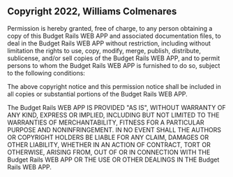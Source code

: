 ## Copyright 2022, Williams Colmenares


Permission is hereby granted, free of charge, to any person obtaining a copy of this Budget Rails WEB APP and associated documentation files, to deal in the Budget Rails WEB APP without restriction, including without limitation the rights to use, copy, modify, merge, publish, distribute, sublicense, and/or sell copies of the Budget Rails WEB APP, and to permit persons to whom the Budget Rails WEB APP is furnished to do so, subject to the following conditions:

The above copyright notice and this permission notice shall be included in all copies or substantial portions of the Budget Rails WEB APP.

The Budget Rails WEB APP IS PROVIDED "AS IS", WITHOUT WARRANTY OF ANY KIND, EXPRESS OR IMPLIED, INCLUDING BUT NOT LIMITED TO THE WARRANTIES OF MERCHANTABILITY, FITNESS FOR A PARTICULAR PURPOSE AND NONINFRINGEMENT. IN NO EVENT SHALL THE AUTHORS OR COPYRIGHT HOLDERS BE LIABLE FOR ANY CLAIM, DAMAGES OR OTHER LIABILITY, WHETHER IN AN ACTION OF CONTRACT, TORT OR OTHERWISE, ARISING FROM, OUT OF OR IN CONNECTION WITH THE Budget Rails WEB APP OR THE USE OR OTHER DEALINGS IN THE Budget Rails WEB APP.